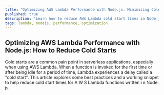 ```yaml
---
title: "Optimizing AWS Lambda Performance with Node.js: Minimizing Cold Start Latency"
published: true
description: "Learn how to reduce AWS Lambda cold start times in Node.js applications with best practices, code examples, and a simple keep-alive strategy."
tags: lambda, nodejs, performance, optimization
---
```


## Optimizing AWS Lambda Performance with Node.js: How to Reduce Cold Starts

Cold starts are a common pain point in serverless applications, especially when using AWS Lambda. When a function is invoked for the first time or after being idle for a period of time, Lambda experiences a delay called a "cold start". This article explores some best practices and a working snippet to help reduce cold start times for A W S Lambda functions written i n Node. js.
